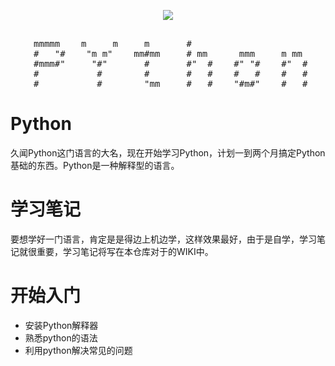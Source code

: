 <p align=center><img src="https://www.python.org/static/img/python-logo.png"></p>

<pre align=center>

 mmmmm    m     m     m       #                      
#   "#    "m m"    mm#mm     # mm      mmm     m mm
 #mmm#"     "#"       #       #"  #    #" "#    #"  #
 #           #        #       #   #    #   #    #   #
 #           #        "mm     #   #    "#m#"    #   #
</pre>

# Python
久闻Python这门语言的大名，现在开始学习Python，计划一到两个月搞定Python基础的东西。Python是一种解释型的语言。

# 学习笔记
要想学好一门语言，肯定是是得边上机边学，这样效果最好，由于是自学，学习笔记就很重要，学习笔记将写在本仓库对于的WIKI中。

# 开始入门

- 安装Python解释器
- 熟悉python的语法
- 利用python解决常见的问题
